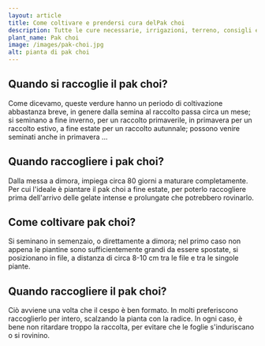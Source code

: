 ```yaml
---
layout: article
title: Come coltivare e prendersi cura delPak choi
description: Tutte le cure necessarie, irrigazioni, terreno, consigli e molto altro sulla coltivazione del Pak choi
plant_name: Pak choi
image: /images/pak-choi.jpg
alt: pianta di pak choi
---
```


## Quando si raccoglie il pak choi?

Come dicevamo, queste verdure hanno un periodo di coltivazione abbastanza breve, in genere dalla semina al raccolto passa circa un mese; si seminano a fine inverno, per un raccolto primaverile, in primavera per un raccolto estivo, a fine estate per un raccolto autunnale; possono venire seminati anche in primavera ...

## Quando raccogliere i pak choi?

Dalla messa a dimora, impiega circa 80 giorni a maturare completamente. Per cui l'ideale è piantare il pak choi a fine estate, per poterlo raccogliere prima dell'arrivo delle gelate intense e prolungate che potrebbero rovinarlo.

## Come coltivare pak choi?

 Si seminano in semenzaio, o direttamente a dimora; nel primo caso non appena le piantine sono sufficientemente grandi da essere spostate, si posizionano in file, a distanza di circa 8-10 cm tra le file e tra le singole piante.

## Quando raccogliere il pak choi?

 Ciò avviene una volta che il cespo è ben formato. In molti preferiscono raccoglierlo per intero, scalzando la pianta con la radice. In ogni caso, è bene non ritardare troppo la raccolta, per evitare che le foglie s'induriscano o si rovinino.

